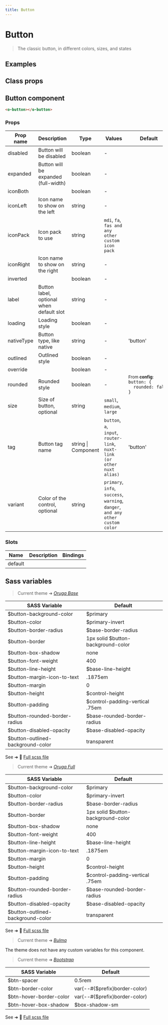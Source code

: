 ```yaml
---
title: Button
---
```


# Button

<div class="vp-doc">

> The classic button, in different colors, sizes, and states

<Carbon />
</div>

<div class="vp-example">

## Examples

<example-button />

</div>
<div class="vp-example">

## Class props

<inspector-button-viewer />

</div>

<div class="vp-doc">

## Button component

```html
<o-button></o-button>
```

### Props

| Prop name  | Description                              | Type                | Values                                                                          | Default                                                                                                                                          |
| ---------- | ---------------------------------------- | ------------------- | ------------------------------------------------------------------------------- | ------------------------------------------------------------------------------------------------------------------------------------------------ |
| disabled   | Button will be disabled                  | boolean             | -                                                                               |                                                                                                                                                  |
| expanded   | Button will be expanded (full-width)     | boolean             | -                                                                               |                                                                                                                                                  |
| iconBoth   |                                          | boolean             | -                                                                               |                                                                                                                                                  |
| iconLeft   | Icon name to show on the left            | string              | -                                                                               |                                                                                                                                                  |
| iconPack   | Icon pack to use                         | string              | `mdi`, `fa`, `fas and any other custom icon pack`                               |                                                                                                                                                  |
| iconRight  | Icon name to show on the right           | string              | -                                                                               |                                                                                                                                                  |
| inverted   |                                          | boolean             | -                                                                               |                                                                                                                                                  |
| label      | Button label, optional when default slot | string              | -                                                                               |                                                                                                                                                  |
| loading    | Loading style                            | boolean             | -                                                                               |                                                                                                                                                  |
| nativeType | Button type, like native                 | string              | -                                                                               | 'button'                                                                                                                                         |
| outlined   | Outlined style                           | boolean             | -                                                                               |                                                                                                                                                  |
| override   |                                          | boolean             | -                                                                               |                                                                                                                                                  |
| rounded    | Rounded style                            | boolean             | -                                                                               | <div><small>From <b>config</b>:</small></div><code style='white-space: nowrap; padding: 0;'> button: {<br>&nbsp;&nbsp;rounded: false<br>}</code> |
| size       | Size of button, optional                 | string              | `small`, `medium`, `large`                                                      |                                                                                                                                                  |
| tag        | Button tag name                          | string \| Component | `button`, `a`, `input`, `router-link`, `nuxt-link (or other nuxt alias)`        | 'button'                                                                                                                                         |
| variant    | Color of the control, optional           | string              | `primary`, `info`, `success`, `warning`, `danger`, `and any other custom color` |                                                                                                                                                  |

### Slots

| Name    | Description | Bindings |
| ------- | ----------- | -------- |
| default |             |          |

</div>

<div class="vp-doc">

## Sass variables

<div class="theme-orugabase">

> Current theme ➜ _[Oruga Base](https://github.com/oruga-ui/oruga)_

| SASS Variable                     | Default                            |
| --------------------------------- | ---------------------------------- |
| $button-background-color          | $primary                           |
| $button-color                     | $primary-invert                    |
| $button-border-radius             | $base-border-radius                |
| $button-border                    | 1px solid $button-background-color |
| $button-box-shadow                | none                               |
| $button-font-weight               | 400                                |
| $button-line-height               | $base-line-height                  |
| $button-margin-icon-to-text       | .1875em                            |
| $button-margin                    | 0                                  |
| $button-height                    | $control-height                    |
| $button-padding                   | $control-padding-vertical .75em    |
| $button-rounded-border-radius     | $base-rounded-border-radius        |
| $button-disabled-opacity          | $base-disabled-opacity             |
| $button-outlined-background-color | transparent                        |

See ➜ 📄 [Full scss file](https://github.com/oruga-ui/theme-oruga/tree/main/src/assets/scss/components/_button.scss)

</div><div class="theme-orugafull">

> Current theme ➜ _[Oruga Full](https://github.com/oruga-ui/oruga)_

| SASS Variable                     | Default                            |
| --------------------------------- | ---------------------------------- |
| $button-background-color          | $primary                           |
| $button-color                     | $primary-invert                    |
| $button-border-radius             | $base-border-radius                |
| $button-border                    | 1px solid $button-background-color |
| $button-box-shadow                | none                               |
| $button-font-weight               | 400                                |
| $button-line-height               | $base-line-height                  |
| $button-margin-icon-to-text       | .1875em                            |
| $button-margin                    | 0                                  |
| $button-height                    | $control-height                    |
| $button-padding                   | $control-padding-vertical .75em    |
| $button-rounded-border-radius     | $base-rounded-border-radius        |
| $button-disabled-opacity          | $base-disabled-opacity             |
| $button-outlined-background-color | transparent                        |

See ➜ 📄 [Full scss file](https://github.com/oruga-ui/theme-oruga/tree/main/src/assets/scss/components/_button.scss)

</div><div class="theme-bulma">

> Current theme ➜ _[Bulma](https://github.com/oruga-ui/theme-bulma)_

<p> The theme does not have any custom variables for this component. </p>
</div><div class="theme-bootstrap">

> Current theme ➜ _[Bootstrap](https://github.com/oruga-ui/theme-bootstrap)_

| SASS Variable           | Default                       |
| ----------------------- | ----------------------------- |
| $btn-spacer             | 0.5rem                        |
| $btn-border-color       | var(--#{$prefix}border-color) |
| $btn-hover-border-color | var(--#{$prefix}border-color) |
| $btn-hover-box-shadow   | $box-shadow-sm                |

See ➜ 📄 [Full scss file](https://github.com/oruga-ui/theme-bootstrap/tree/main/src/assets/scss/components/_button.scss)

</div>

</div>
